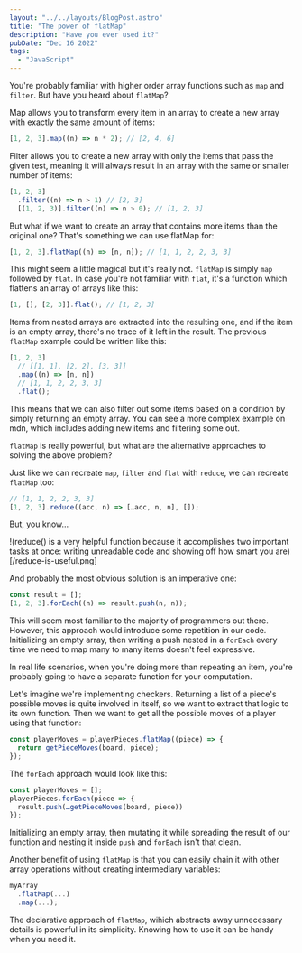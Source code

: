 ```yaml
---
layout: "../../layouts/BlogPost.astro"
title: "The power of flatMap"
description: "Have you ever used it?"
pubDate: "Dec 16 2022"
tags:
  - "JavaScript"
---
```


You're probably familiar with higher order array functions such as `map` and `filter`. But have you heard about `flatMap`?

Map allows you to transform every item in an array to create a new array with exactly the same amount of items:

```js
[1, 2, 3].map((n) => n * 2); // [2, 4, 6]
```

Filter allows you to create a new array with only the items that pass the given test, meaning it will always result in an array with the same or smaller number of items:

```js
[1, 2, 3]
  .filter((n) => n > 1) // [2, 3]
  [(1, 2, 3)].filter((n) => n > 0); // [1, 2, 3]
```

But what if we want to create an array that contains more items than the original one? That's something we can use flatMap for:

```js
[1, 2, 3].flatMap((n) => [n, n]); // [1, 1, 2, 2, 3, 3]
```

This might seem a little magical but it's really not. `flatMap` is simply `map` followed by `flat`. In case you're not familiar with `flat`, it's a function which flattens an array of arrays like this:

```js
[1, [], [2, 3]].flat(); // [1, 2, 3]
```

Items from nested arrays are extracted into the resulting one, and if the item is an empty array, there's no trace of it left in the result. The previous `flatMap` example could be written like this:

```js
[1, 2, 3]
  // [[1, 1], [2, 2], [3, 3]]
  .map((n) => [n, n])
  // [1, 1, 2, 2, 3, 3]
  .flat();
```

This means that we can also filter out some items based on a condition by simply returning an empty array. You can see a more complex example on mdn, which includes adding new items and filtering some out.

`flatMap` is really powerful, but what are the alternative approaches to solving the above problem?

Just like we can recreate `map`, `filter` and `flat` with `reduce`, we can recreate `flatMap` too:

```js
// [1, 1, 2, 2, 3, 3]
[1, 2, 3].reduce((acc, n) => […acc, n, n], []);
```

But, you know…

!(reduce() is a very helpful function because it accomplishes two important tasks at once: writing unreadable code and showing off how smart you are)[/reduce-is-useful.png]

And probably the most obvious solution is an imperative one:

```js
const result = [];
[1, 2, 3].forEach((n) => result.push(n, n));
```

This will seem most familiar to the majority of programmers out there. However, this approach would introduce some repetition in our code. Initializing an empty array, then writing a push nested in a `forEach` every time we need to map many to many items doesn't feel expressive.

In real life scenarios, when you're doing more than repeating an item, you're probably going to have a separate function for your computation.

Let's imagine we're implementing checkers. Returning a list of a piece's possible moves is quite involved in itself, so we want to extract that logic to its own function. Then we want to get all the possible moves of a player using that function:

```js
const playerMoves = playerPieces.flatMap((piece) => {
  return getPieceMoves(board, piece);
});
```

The `forEach` approach would look like this:

```js
const playerMoves = [];
playerPieces.forEach(piece => {
  result.push(…getPieceMoves(board, piece))
});
```

Initializing an empty array, then mutating it while spreading the result of our function and nesting it inside `push` and `forEach` isn't that clean.

Another benefit of using `flatMap` is that you can easily chain it with other array operations without creating intermediary variables:

```js
myArray
  .flatMap(...)
  .map(...);
```

The declarative approach of `flatMap`, wihich abstracts away unnecessary details is powerful in its simplicity. Knowing how to use it can be handy when you need it.
